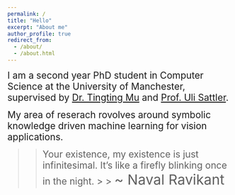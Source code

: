 ```yaml
---
permalink: /
title: "Hello"
excerpt: "About me"
author_profile: true
redirect_from:
  - /about/
  - /about.html
---
```


<span style="font-size:1.5em;">I am a second year PhD student in Computer Science at the University of Manchester, supervised by [Dr. Tingting Mu](https://personalpages.manchester.ac.uk/staff/tingting.mu/Site/About_Me.html) and [Prof. Uli Sattler](http://www.cs.man.ac.uk/~sattler/).</span>

<span style="font-size:1.5em;">My area of reserach rovolves around symbolic knowledge driven machine learning for vision applications.</span>

> > <span style="font-size:1.5em;">Your existence, my existence is just infinitesimal. It’s like a firefly blinking once in the night.<span> > > <span style="font-size:1.5em;">~ Naval Ravikant</span>
